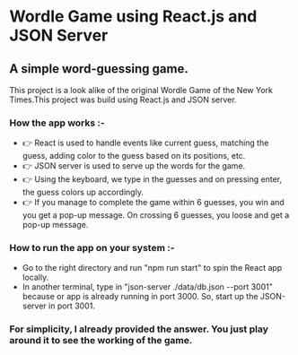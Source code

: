 # Wordle Game using React.js and JSON Server
## A simple word-guessing game.

This project is a look alike of the original Wordle Game of the New York Times.This project was build using React.js and JSON server.
### How the app works :-
* 👉 React is used to handle events like current guess, matching the guess, adding color to the guess based on its positions, etc.
* 👉 JSON server is used to serve up the words for the game.
* 👉 Using the keyboard, we type in the guesses and on pressing enter, the guess colors up accordingly.
* 👉 If you manage to complete the game within 6 guesses, you win and you get a pop-up message. On crossing 6 guesses, you loose and get a pop-up message.

### How to run the app on your system :-
* Go to the right directory and run "npm run start" to spin the React app locally.
* In another terminal, type in "json-server ./data/db.json --port 3001" because or app is already running in port 3000. So, start up the JSON-server in port 3001.

### For simplicity, I already provided the answer. You just play around it to see the working of the game.
